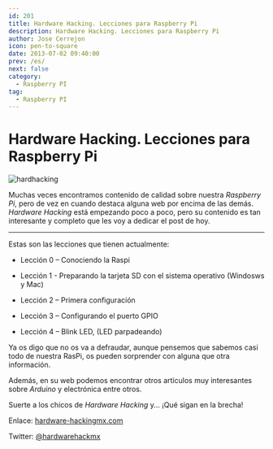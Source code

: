 ```yaml
---
id: 201
title: Hardware Hacking. Lecciones para Raspberry Pi
description: Hardware Hacking. Lecciones para Raspberry Pi
author: Jose Cerrejon
icon: pen-to-square
date: 2013-07-02 09:40:00
prev: /es/
next: false
category:
  - Raspberry PI
tag:
  - Raspberry PI
---
```


# Hardware Hacking. Lecciones para Raspberry Pi

![hardhacking](/images/2013/07/hardhacking.jpg)

Muchas veces encontramos contenido de calidad sobre nuestra *Raspberry Pi*, pero de vez en cuando destaca alguna web por encima de las demás. *Hardware Hacking* está empezando poco a poco, pero su contenido es tan interesante y completo que les voy a dedicar el post de hoy.

- - -
Estas son las lecciones que tienen actualmente:

* Lección 0 – Conociendo la Raspi

* Lección 1 - Preparando la tarjeta SD con el sistema operativo (Windosws y Mac)

* Lección 2 – Primera configuración

* Lección 3 – Configurando el puerto GPIO

* Lección 4 – Blink LED, (LED parpadeando)

Ya os digo que no os va a defraudar, aunque pensemos que sabemos casi todo de nuestra RasPi, os pueden sorprender con alguna que otra información.

Además, en su web podemos encontrar otros artículos muy interesantes sobre *Arduino* y electrónica entre otros.

Suerte a los chicos de *Hardware Hacking* y... ¡Qué sigan en la brecha!

Enlace: [hardware-hackingmx.com](http://hardware-hackingmx.com/raspberry-pi/)

Twitter: [@hardwarehackmx](https://twitter.com/hardwarehackmx)